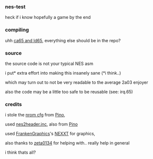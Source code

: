 ### nes-test

heck if i know hopefully a game by the end

### compiling

uhh [ca65 and ld65](https://github.com/cc65/cc65), everything else should be in the repo?

### source

the source code is not your typical NES asm

i put\* extra effort into making this insanely sane (\*i think..)

which may turn out to not be very readable to the average 2a03 enjoyer

also the code may be a little too safe to be reusable (see: irq.65)

### credits

i stole the [nrom cfg](https://github.com/pinobatch/nrom-template/blob/master/nrom128.cfg)
from [Pino](https://github.com/pinobatch),

used [nes2header.inc](https://www.nesdev.org/wiki/NES_2.0_header_for_ca65),
also from [Pino](https://github.com/pinobatch)

used [FrankenGraphics](https://twitter.com/FrankenGraphics)'s
[NEXXT](https://frankengraphics.itch.io/nexxt) for graphics,

also thanks to [zeta0134](https://github.com/zeta0134)
for helping with.. really help in general

i think thats all?